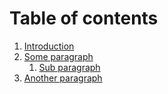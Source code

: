 # Table of contents
1. [Introduction](#introduction)
2. [Some paragraph](#paragraph1)
    1. [Sub paragraph](#subparagraph1)
3. [Another paragraph](#paragraph2)

